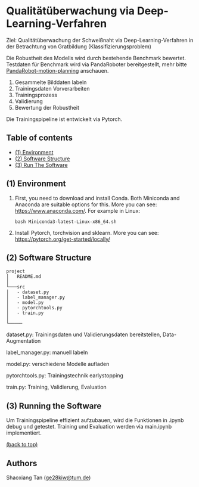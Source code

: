 # Qualitätüberwachung via Deep-Learning-Verfahren

Ziel: Qualitätüberwachung der Schweißnaht via Deep-Learning-Verfahren in der Betrachtung von Gratbildung (Klassifizierungsproblem)

Die Robustheit des Modells wird durch bestehende Benchmark bewertet. Testdaten für Benchmark wird via PandaRoboter bereitgestellt, mehr bitte [PandaRobot-motion-planning](https://github.com/Shaoxiang2021/PandaRobot-motion-planning) anschauen.

1. Gesammelte Bilddaten labeln
2. Trainingsdaten Vorverarbeiten
3. Trainingsprozess
4. Validierung
5. Bewertung der Robustheit

Die Trainingspipeline ist entwickelt via Pytorch. 

## Table of contents   
- [(1) Environment](#(1)-Environment) 
- [(2) Software Structure](#(2)-Software-Structure) 
- [(3) Run The Software](#(3)-Run-The-Software)

## (1) Environment

1. First, you need to download and install Conda. Both Miniconda and Anaconda are suitable options for this. More you can see: https://www.anaconda.com/. For example in Linux: 
    ```
    bash Miniconda3-latest-Linux-x86_64.sh
    ```

2. Install Pytorch, torchvision and sklearn. More you can see: https://pytorch.org/get-started/locally/

## (2) Software Structure

```
project
│   README.md
│
└───src
│   - dataset.py
│   - label_manager.py
│   - model.py
│   - pytorchtools.py
│   - train.py
│   
└─────
```

dataset.py: Trainingsdaten und Validierungsdaten bereitstellen, Data-Augmentation

label_manager.py: manuell labeln

model.py: verschiedene Modelle aufladen

pytorchtools.py: Trainingstechnik earlystopping

train.py: Training, Validierung, Evaluation

## (3) Running the Software

Um Trainingspipeline effizient aufzubauen, wird die Funktionen in .ipynb debug und getestet. Training und Evaluation werden via main.ipynb implementiert. 

[(back to top)](#table-of-contents)



## Authors
Shaoxiang Tan (ge28kiw@tum.de)
